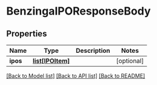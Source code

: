 # BenzingaIPOResponseBody

## Properties
Name | Type | Description | Notes
------------ | ------------- | ------------- | -------------
**ipos** | [**list[IPOItem]**](IPOItem.md) |  | [optional] 

[[Back to Model list]](../README.md#documentation-for-models) [[Back to API list]](../README.md#documentation-for-api-endpoints) [[Back to README]](../README.md)

